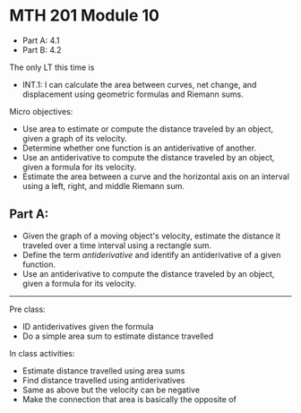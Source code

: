 # MTH 201 Module 10

- Part A: 4.1
- Part B: 4.2


The only LT this time is

-   INT.1: I can calculate the area between curves, net change, and displacement using geometric formulas and Riemann sums.


Micro objectives: 

+ Use area to estimate or compute the distance traveled by an object, given a graph of its velocity.
+ Determine whether one function is an antiderivative of another.
+ Use an antiderivative to compute the distance traveled by an object, given a formula for its velocity.
+ Estimate the area between a curve and the horizontal axis on an interval using a left, right, and middle Riemann sum.

## Part A: 

- Given the graph of a moving object's velocity, estimate the distance it traveled over a time interval using a rectangle sum. 
- Define the term *antiderivative* and identify an antiderivative of a given function. 
- Use an antiderivative to compute the distance traveled by an object, given a formula for its velocity.

---

Pre class: 
- ID antiderivatives given the formula
- Do a simple area sum to estimate distance travelled 

In class activities: 

- Estimate distance travelled using area sums
- Find distance travelled using antiderivatives
- Same as above but the velocity can be negative 
- Make the connection that area is basically the opposite of 

<!--stackedit_data:
eyJoaXN0b3J5IjpbLTk2NzE5NTYzMl19
-->